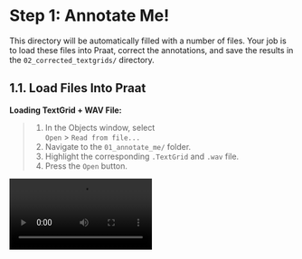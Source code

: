 # Step 1: Annotate Me!

This directory will be automatically filled with a number of files. Your job is
to load these files into Praat, correct the annotations, and save the results in
the `02_corrected_textgrids/` directory.

## 1.1. Load Files Into Praat

**Loading TextGrid + WAV File:**
> 1. In the Objects window, select  \
>    `Open` > `Read from file...`
> 2. Navigate to the `01_annotate_me/` folder.
> 3. Highlight the corresponding `.TextGrid` and `.wav` file.
> 4. Press the `Open` button.

<video src='load_file.mp4' width="50%"/>

(insert gif: load `xyz.wav` and `xyz.TextGrid` into object window, select both and press view)

## 1.2. Correcting Annotations


(insert gif: correct mistake in )

**Important Notes:**
- Corrections only need to be made in the "words" tier. Any modification in the
  "utterance" and "score" tier will be overwritten by a later process, so there
  is no point in making modifications there.
- Only the final word order matters!
- Feel free to
  - replace a word, e.g.
    ```
    | vormde |  ⟶  | vormden |
    |  0.95  |     |  0.95   |
    ```
  - remove a word by replacing it with a blank string, e.g.
    ```
    | het | was | al  | goed |  ⟶   | het | was |     | goed |
    | 0.8 | 0.8 | 0.6 | 0.95 |  ⟶   | 0.8 | 0.8 | 0.6 | 0.95 |
    ```
  - remove any boundaries (`Alt+Backspace`), e.g.
    ```
    | dag | tien |  ⟶  |  dachten  |
    | 0.7 |  0.6 |     | 0.7 | 0.6 |
    ```
  - have two or more words in a single interval e.g.
    ```
    | of  | Zwitsal | begonnen |  ⟶  | of  | is het al | begonnen |
    | 0.8 |   0.5   |   0.95   |  ⟶  | 0.8 |    0.5    |   0.95   |
    ```

## 1.3. Saving Results

When you have completely corrected the annotation file, save it in the
`02_corrected_textgrids/` folder, using the same file name.

**Saving A TextGrid File:**
> 1. In the TextGrid editor window, select \
>    `File` > `Save TextGrid as text file...`
> 2. Navigate to the `02_corrected_textgrids/` folder.
> 3. Press the `Save` button (don't change the file name).

(insert gif: save result as `xyz.TextGrid` in `02_corrected_textgrids/` folder)

**Note:** if the annotation file is not yet finished, but you would like to save
your progress, then you should overwrite the file (i.e. save it in the
`01_annotate_me/` folder).

### 1.1.1. File Types

There are two types of files:
1. audio segments
2. TextGrids

Each interview is recorded over multiple audio files. To make your life easier,
every audio file (duration = 1-15 minutes) will be split into **audio segments**
containing roughly 15 seconds of audio. The name of these files are:
```
sXXX_[type]_BL_XXX.wav
```
where `X` is an arbitrary number and `[type]` is the name of the interview
section, i.e. one of the following:
- `actua`
- `bio_part[1-5]`
- `day`
- `object`
- `picture`

The annotation is stored as a **TextGrid** file, which contains the
transcription along with the timing of each word (i.e. when does the word
start/stop).

Instead of having you, the annotator, indicate the start/stop times and
transcribe each word manually, we are using Automatic Speech Recognition (ASR)
to speed up the process. The ASR model will generate an initial transcription
(and timing) from the audio file, and this application will use the
transcription to generate an initial TextGrid file.

There is one TextGrid file per audio segment, namely:
```
sXXX_[type]_BL_XXX.TextGrid
```

## 1.2. What To Do?

